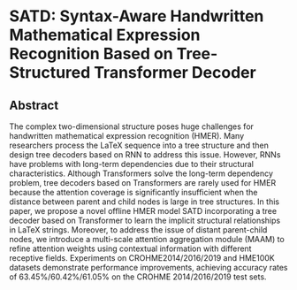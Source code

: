 # SATD: Syntax-Aware Handwritten Mathematical Expression Recognition Based on Tree-Structured Transformer Decoder
## Abstract

The complex two-dimensional structure poses huge challenges for handwritten mathematical expression recognition (HMER).
Many researchers process the LaTeX sequence into a tree structure and then design tree decoders based on RNN to address this issue. However, RNNs have problems with long-term dependencies due to their structural characteristics.
Although Transformers solve the long-term dependency problem, tree decoders based on Transformers are rarely used for HMER because the attention coverage is significantly insufficient when the distance between parent and child nodes is large in tree structures. In this paper, we propose a novel offline HMER model SATD incorporating a tree decoder based on Transformer to learn the implicit structural relationships in LaTeX strings. Moreover, to address the issue of distant parent-child nodes, we introduce a multi-scale attention aggregation module (MAAM) to refine attention weights using contextual information with different receptive fields. Experiments on CROHME2014/2016/2019 and HME100K datasets demonstrate performance improvements,  achieving accuracy rates of 63.45\%/60.42\%/61.05\% on the CROHME 2014/2016/2019 test sets.
